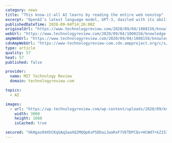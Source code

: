 ```yaml
---
category: news
title: "This know-it-all AI learns by reading the entire web nonstop"
excerpt: "OpenAI’s latest language model, GPT-3, dazzled with its ability to churn out paragraphs that look as if they could have been written by a human. People started showing off how GPT-3 could also autocomplete code or fill in blanks in spreadsheets."
publishedDateTime: 2020-09-04T14:26:00Z
originalUrl: "https://www.technologyreview.com/2020/09/04/1008156/knowledge-graph-ai-reads-web-machine-learning-natural-language-processing/"
webUrl: "https://www.technologyreview.com/2020/09/04/1008156/knowledge-graph-ai-reads-web-machine-learning-natural-language-processing/"
ampWebUrl: "https://www.technologyreview.com/2020/09/04/1008156/knowledge-graph-ai-reads-web-machine-learning-natural-language-processing/amp/"
cdnAmpWebUrl: "https://www-technologyreview-com.cdn.ampproject.org/c/s/www.technologyreview.com/2020/09/04/1008156/knowledge-graph-ai-reads-web-machine-learning-natural-language-processing/amp/"
type: article
quality: 57
heat: 57
published: false

provider:
  name: MIT Technology Review
  domain: technologyreview.com

topics:
  - AI

images:
  - url: "https://wp.technologyreview.com/wp-content/uploads/2020/09/knowledge-graph2_web.jpg?w=3000"
    width: 3000
    height: 1688
    isCached: true

secured: "UkHgaz04XhCKqGAqIwaXQ2MQQp6sP5DDaiJwaRxF7VETDPCQv+HCWd7+kZ153oGJhJ91+NYZq7nkTQ/ru4N4OrIYwS+OUWZQDpGjeARga5gFYonMxYIb7gbbzylMZ0XY+bmkwakOc/CKcWo1gwPmCpQxF6knBmPKWdomMX32H1BpVWfoSfwWJhfguvmgrrTinhxZrcpAFQVYkL+jhHFwtETS/zZmhM5hG0WlNoZfUS8IN45PJaF3EWrbJ3X9bwkbvetBjGDebFtiSj769hrwLWNLSb1BF2mKllUwYghLEdIQWzsJ8DO05T0VXFXceu+v7ylpNgCHDWFj0m4FBITH9WU8cryN2QvC+f0j2NrWAzM=;VGDiclIg7qovGHleWJT86g=="
---
```


